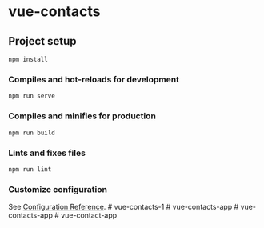 # vue-contacts

## Project setup
```
npm install
```

### Compiles and hot-reloads for development
```
npm run serve
```

### Compiles and minifies for production
```
npm run build
```

### Lints and fixes files
```
npm run lint
```

### Customize configuration
See [Configuration Reference](https://cli.vuejs.org/config/).
#   v u e - c o n t a c t s - 1  
 #   v u e - c o n t a c t s - a p p  
 #   v u e - c o n t a c t s - a p p  
 #   v u e - c o n t a c t - a p p  
 
